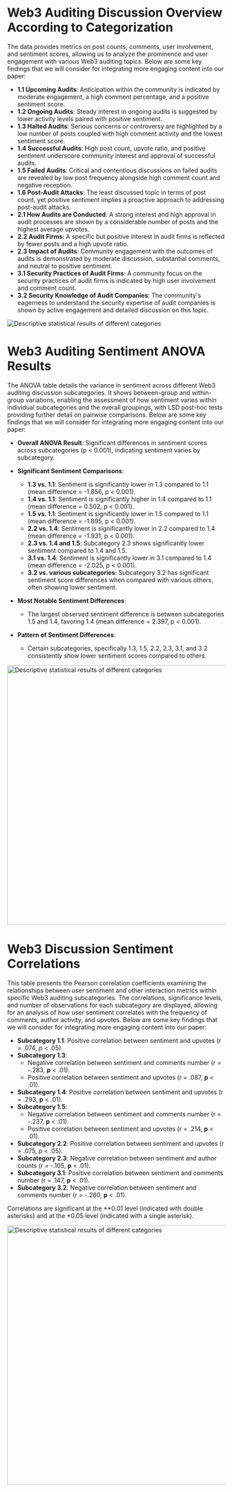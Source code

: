 # Web3 Auditing Discussion Overview According to Categorization
The data provides metrics on post counts, comments, user involvement, and sentiment scores, allowing us to analyze the prominence and user engagement with various Web3 auditing topics. 
Below are some key findings that we will consider for integrating more engaging content into our paper:
- **1.1 Upcoming Audits**: Anticipation within the community is indicated by moderate engagement, a high comment percentage, and a positive sentiment score.
- **1.2 Ongoing Audits**: Steady interest in ongoing audits is suggested by lower activity levels paired with positive sentiment.
- **1.3 Halted Audits**: Serious concerns or controversy are highlighted by a low number of posts coupled with high comment activity and the lowest sentiment score.
- **1.4 Successful Audits**: High post count, upvote ratio, and positive sentiment underscore community interest and approval of successful audits.
- **1.5 Failed Audits**: Critical and contentious discussions on failed audits are revealed by low post frequency alongside high comment count and negative reception.
- **1.6 Post-Audit Attacks**: The least discussed topic in terms of post count, yet positive sentiment implies a proactive approach to addressing post-audit attacks.
- **2.1 How Audits are Conducted**: A strong interest and high approval in audit processes are shown by a considerable number of posts and the highest average upvotes.
- **2.2 Audit Firms**: A specific but positive interest in audit firms is reflected by fewer posts and a high upvote ratio.
- **2.3 Impact of Audits**: Community engagement with the outcomes of audits is demonstrated by moderate discussion, substantial comments, and neutral to positive sentiment.
- **3.1 Security Practices of Audit Firms**: A community focus on the security practices of audit firms is indicated by high user involvement and comment count.
- **3.2 Security Knowledge of Audit Companies**: The community's eagerness to understand the security expertise of audit companies is shown by active engagement and detailed discussion on this topic.

![Descriptive statistical results of different categories](https://github.com/Anonymousauthor2024/Supplementary-documentation/blob/main/figure/1.jpg "Descriptive statistical results of different categories")

# Web3 Auditing Sentiment ANOVA Results
The ANOVA table details the variance in sentiment across different Web3 auditing discussion subcategories. It shows between-group and within-group variations, enabling the assessment of how sentiment varies within individual subcategories and the overall groupings, with LSD post-hoc tests providing further detail on pairwise comparisons.
Below are some key findings that we will consider for integrating more engaging content into our paper:
- **Overall ANOVA Result**: Significant differences in sentiment scores across subcategories (p < 0.001), indicating sentiment varies by subcategory.

- **Significant Sentiment Comparisons**:
  - **1.3 vs. 1.1**: Sentiment is significantly lower in 1.3 compared to 1.1 (mean difference = -1.856, p < 0.001).
  - **1.4 vs. 1.1**: Sentiment is significantly higher in 1.4 compared to 1.1 (mean difference = 0.502, p < 0.001).
  - **1.5 vs. 1.1**: Sentiment is significantly lower in 1.5 compared to 1.1 (mean difference = -1.895, p < 0.001).
  - **2.2 vs. 1.4**: Sentiment is significantly lower in 2.2 compared to 1.4 (mean difference = -1.931, p < 0.001).
  - **2.3 vs. 1.4 and 1.5**: Subcategory 2.3 shows significantly lower sentiment compared to 1.4 and 1.5.
  - **3.1 vs. 1.4**: Sentiment is significantly lower in 3.1 compared to 1.4 (mean difference = -2.025, p < 0.001).
  - **3.2 vs. various subcategories**: Subcategory 3.2 has significant sentiment score differences when compared with various others, often showing lower sentiment.
- **Most Notable Sentiment Differences**:
   - The largest observed sentiment difference is between subcategories 1.5 and 1.4, favoring 1.4 (mean difference = 2.397, p < 0.001).
- **Pattern of Sentiment Differences**:
   - Certain subcategories, specifically 1.3, 1.5, 2.2, 2.3, 3.1, and 3.2 consistently show lower sentiment scores compared to others.

<img src="https://github.com/Anonymousauthor2024/Supplementary-documentation/blob/main/figure/2.png" alt="Descriptive statistical results of different categories" title="Descriptive statistical results of different categories" width="600"/>

# Web3 Discussion Sentiment Correlations
This table presents the Pearson correlation coefficients examining the relationships between user sentiment and other interaction metrics within specific Web3 auditing subcategories. The correlations, significance levels, and number of observations for each subcategory are displayed, allowing for an analysis of how user sentiment correlates with the frequency of comments, author activity, and upvotes.
Below are some key findings that we will consider for integrating more engaging content into our paper:
- **Subcategory 1.1**: Positive correlation between sentiment and upvotes (r = .074, *p* < .05).
- **Subcategory 1.3**: 
  - Negative correlation between sentiment and comments number (r = -.283, **p** < .01).
  - Positive correlation between sentiment and upvotes (r = .087, **p** < .01).
- **Subcategory 1.4**: Positive correlation between sentiment and upvotes (r = .293, **p** < .01).
- **Subcategory 1.5**: 
  - Negative correlation between sentiment and comments number (r = -.237, **p** < .01).
  - Positive correlation between sentiment and upvotes (r = .214, **p** < .01).
- **Subcategory 2.2**: Positive correlation between sentiment and upvotes (r = .075, *p* < .05).
- **Subcategory 2.3**: Negative correlation between sentiment and author counts (r = -.105, **p** < .01).
- **Subcategory 3.1**: Positive correlation between sentiment and comments number (r = .147, **p** < .01).
- **Subcategory 3.2**: Negative correlation between sentiment and comments number (r = -.260, **p** < .01).

Correlations are significant at the **0.01 level (indicated with double asterisks) and at the *0.05 level (indicated with a single asterisk).

<img src="https://github.com/Anonymousauthor2024/Supplementary-documentation/blob/main/figure/3.png" alt="Descriptive statistical results of different categories" title="Descriptive statistical results of different categories" width="600"/>

